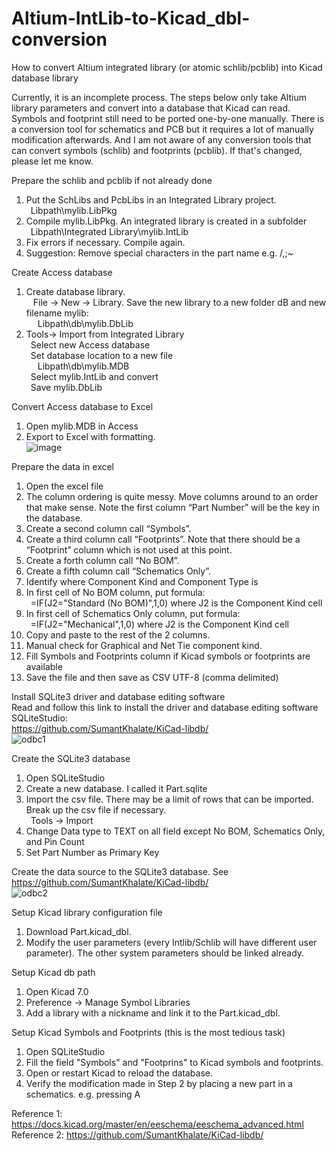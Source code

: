 # Altium-IntLib-to-Kicad_dbl-conversion
How to convert Altium integrated library (or atomic schlib/pcblib) into Kicad database library  
  
Currently, it is an incomplete process.  The steps below only take Altium library parameters and convert into a database that Kicad can read.  Symbols and footprint still need to be ported one-by-one manually.  There is a conversion tool for schematics and PCB but it requires a lot of manually modification afterwards.  And I am not aware of any conversion tools that can convert symbols (schlib) and footprints (pcblib).  If that's changed, please let me know.  

Prepare the schlib and pcblib if not already done  
1. Put the SchLibs and PcbLibs in an Integrated Library project.  
 &ensp;Libpath\mylib.LibPkg
2. Compile mylib.LibPkg.  An integrated library is created in a subfolder  
 &ensp;Libpath\Integrated Library\mylib.IntLib
3. Fix errors if necessary.  Compile again.
4. Suggestion: Remove special characters in the part name e.g. \/,;~

Create Access database
1. Create database library.  
	 &ensp; File -> New -> Library.  Save the new library to a new folder dB and new filename mylib:  
 &ensp; &ensp;Libpath\db\mylib.DbLib  
2. Tools-> Import from Integrated Library  
	 &ensp;Select new Access database  
	 &ensp;Set database location to a new file  
 &ensp; &ensp;Libpath\db\mylib.MDB  
	 &ensp;Select mylib.IntLib and convert  
	 &ensp;Save mylib.DbLib  

Convert Access database to Excel  
1. Open mylib.MDB in Access  
2. Export to Excel with formatting.  
 ![image](https://github.com/mryokai/Altium-IntLib-to-Kicad_dbl-conversion/assets/136013177/d7918847-3525-4fb5-b37b-a4015e1dc836)


Prepare the data in excel  
1. Open the excel file  
2. The column ordering is quite messy.  Move columns around to an order that make sense.  Note the first column “Part Number” will be the key in the database.  
3. Create a second column call “Symbols”.  
4. Create a third column call “Footprints”. Note that there should be a “Footprint” column which is not used at this point.  
5. Create a forth column call “No BOM”.  
6. Create a fifth column call “Schematics Only”.  
7. Identify where Component Kind and Component Type is  
8. In first cell of No BOM column, put formula:  
	 &ensp;=IF(J2="Standard (No BOM)",1,0)	where J2 is the Component Kind cell  
9. In first cell of Schematics Only column, put formula:  
   &ensp;=IF(J2="Mechanical",1,0) 		where J2 is the Component Kind cell  
10. Copy and paste to the rest of the 2 columns.  
11. Manual check for Graphical and Net Tie component kind.  
12. Fill Symbols and Footprints column if Kicad symbols or footprints are available  
13. Save the file and then save as CSV UTF-8 (comma delimited)  

Install SQLite3 driver and database editing software  
Read and follow this link to install the driver and database editing software SQLiteStudio:  
https://github.com/SumantKhalate/KiCad-libdb/  
![odbc1](https://github.com/mryokai/Altium-IntLib-to-Kicad_dbl-conversion/assets/136013177/5a1f5f79-bb6a-46e2-9d57-b294f58350fa)  


Create the SQLite3 database  
1. Open SQLiteStudio  
2. Create a new database. I called it Part.sqlite
3. Import the csv file.  There may be a limit of rows that can be imported.  Break up the csv file if necessary.  
	 &ensp;Tools -> Import  
4. Change Data type to TEXT on all field except No BOM, Schematics Only, and Pin Count  
5. Set Part Number as Primary Key  

Create the data source to the SQLite3 database.  See https://github.com/SumantKhalate/KiCad-libdb/  
![odbc2](https://github.com/mryokai/Altium-IntLib-to-Kicad_dbl-conversion/assets/136013177/5e614907-c2ba-4b90-ba3a-ce4486d7c95e)  

Setup Kicad library configuration file  
1. Download Part.kicad_dbl.  
2. Modify the user parameters (every Intlib/Schlib will have different user parameter).  The other system parameters should be linked already.  

Setup Kicad db path  
1. Open Kicad 7.0  
2. Preference -> Manage Symbol Libraries  
3. Add a library with a nickname and link it to the Part.kicad_dbl.  

Setup Kicad Symbols and Footprints  (this is the most tedious task)  
1. Open SQLiteStudio  
2. Fill the field "Symbols" and "Footprins" to Kicad symbols and footprints.  
3. Open or restart Kicad to reload the database.   
4. Verify the modification made in Step 2 by placing a new part in a schematics. e.g. pressing A  


Reference 1: https://docs.kicad.org/master/en/eeschema/eeschema_advanced.html  
Reference 2: https://github.com/SumantKhalate/KiCad-libdb/  


